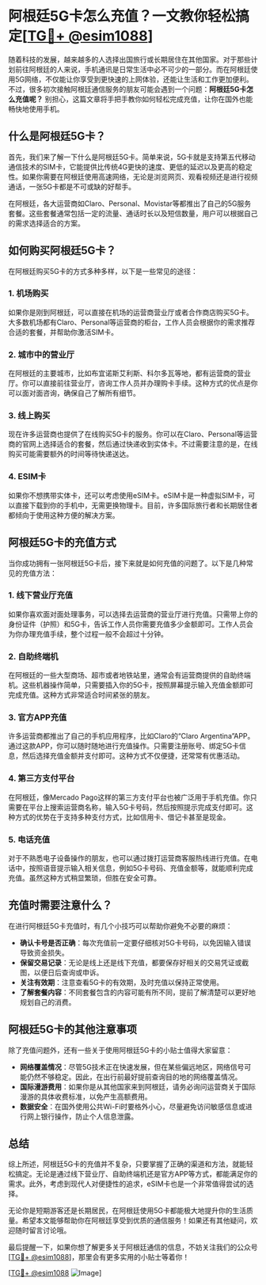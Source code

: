 # 阿根廷5G卡怎么充值？一文教你轻松搞定[[TG💪+ @esim1088](https://t.me/s/esim1088)]

随着科技的发展，越来越多的人选择出国旅行或长期居住在其他国家。对于那些计划前往阿根廷的人来说，手机通讯是日常生活中必不可少的一部分。而在阿根廷使用5G网络，不仅能让你享受到更快速的上网体验，还能让生活和工作更加便利。不过，很多初次接触阿根廷通信服务的朋友可能会遇到一个问题：**阿根廷5G卡怎么充值呢？** 别担心，这篇文章将手把手教你如何轻松完成充值，让你在国外也能畅快地使用手机。

## 什么是阿根廷5G卡？

首先，我们来了解一下什么是阿根廷5G卡。简单来说，5G卡就是支持第五代移动通信技术的SIM卡，它能提供比传统4G更快的速度、更低的延迟以及更高的稳定性。如果你需要在阿根廷使用高速网络，无论是浏览网页、观看视频还是进行视频通话，一张5G卡都是不可或缺的好帮手。

在阿根廷，各大运营商如Claro、Personal、Movistar等都推出了自己的5G服务套餐。这些套餐通常包括一定的流量、通话时长以及短信数量，用户可以根据自己的需求选择适合的方案。

## 如何购买阿根廷5G卡？

在阿根廷购买5G卡的方式多种多样，以下是一些常见的途径：

### 1. **机场购买**
   如果你是刚到阿根廷，可以直接在机场的运营商营业厅或者合作商店购买5G卡。大多数机场都有Claro、Personal等运营商的柜台，工作人员会根据你的需求推荐合适的套餐，并帮助你激活SIM卡。

### 2. **城市中的营业厅**
   在阿根廷的主要城市，比如布宜诺斯艾利斯、科尔多瓦等地，都有运营商的营业厅。你可以直接前往营业厅，咨询工作人员并办理购卡手续。这种方式的优点是你可以面对面咨询，确保自己了解所有细节。

### 3. **线上购买**
   现在许多运营商也提供了在线购买5G卡的服务。你可以在Claro、Personal等运营商的官网上选择适合的套餐，然后通过快递收到实体卡。不过需要注意的是，在线购买可能需要额外的时间等待快递送达。

### 4. **ESIM卡**
   如果你不想携带实体卡，还可以考虑使用eSIM卡。eSIM卡是一种虚拟SIM卡，可以直接下载到你的手机中，无需更换物理卡。目前，许多国际旅行者和长期居住者都倾向于使用这种方便的解决方案。

## 阿根廷5G卡的充值方式

当你成功拥有一张阿根廷5G卡后，接下来就是如何充值的问题了。以下是几种常见的充值方法：

### 1. **线下营业厅充值**
   如果你喜欢面对面处理事务，可以选择去运营商的营业厅进行充值。只需带上你的身份证件（护照）和5G卡，告诉工作人员你需要充值多少金额即可。工作人员会为你办理充值手续，整个过程一般不会超过十分钟。

### 2. **自助终端机**
   在阿根廷的一些大型商场、超市或者地铁站里，通常会有运营商提供的自助终端机。这些机器操作简单，只需要插入你的5G卡，按照屏幕提示输入充值金额即可完成充值。这种方式非常适合时间紧张的朋友。

### 3. **官方APP充值**
   许多运营商都推出了自己的手机应用程序，比如Claro的“Claro Argentina”APP。通过这款APP，你可以随时随地进行充值操作。只需要注册账号、绑定5G卡信息，然后选择充值金额并支付即可。这种方式不仅便捷，还常常有优惠活动。

### 4. **第三方支付平台**
   在阿根廷，像Mercado Pago这样的第三方支付平台也被广泛用于手机充值。你只需要在平台上搜索运营商名称，输入5G卡号码，然后按照提示完成支付即可。这种方式的优势在于支持多种支付方式，比如信用卡、借记卡甚至是现金。

### 5. **电话充值**
   对于不熟悉电子设备操作的朋友，也可以通过拨打运营商客服热线进行充值。在电话中，按照语音提示输入相关信息，例如5G卡号码、充值金额等，就能顺利完成充值。虽然这种方式稍显繁琐，但胜在安全可靠。

## 充值时需要注意什么？

在进行阿根廷5G卡充值时，有几个小技巧可以帮助你避免不必要的麻烦：

- **确认卡号是否正确**：每次充值前一定要仔细核对5G卡号码，以免因输入错误导致资金损失。
- **保留交易记录**：无论是线上还是线下充值，都要保存好相关的交易凭证或截图，以便日后查询或申诉。
- **关注有效期**：注意查看5G卡的有效期，及时充值以保持正常使用。
- **了解套餐内容**：不同套餐包含的内容可能有所不同，提前了解清楚可以更好地规划自己的消费。

## 阿根廷5G卡的其他注意事项

除了充值问题外，还有一些关于使用阿根廷5G卡的小贴士值得大家留意：

- **网络覆盖情况**：尽管5G技术正在快速发展，但在某些偏远地区，网络信号可能仍然不够稳定。因此，在出行前最好提前查询目的地的网络覆盖情况。
- **国际漫游费用**：如果你是从其他国家来到阿根廷，请务必询问运营商关于国际漫游的具体收费标准，以免产生高额费用。
- **数据安全**：在国外使用公共Wi-Fi时要格外小心，尽量避免访问敏感信息或进行网上银行操作，防止个人信息泄露。

## 总结

综上所述，阿根廷5G卡的充值并不复杂，只要掌握了正确的渠道和方法，就能轻松搞定。无论是通过线下营业厅、自助终端机还是官方APP等方式，都能满足你的需求。此外，考虑到现代人对便捷性的追求，eSIM卡也是一个非常值得尝试的选择。

无论你是短期游客还是长期居民，在阿根廷使用5G卡都能极大地提升你的生活质量。希望本文能够帮助你在阿根廷享受到优质的通信服务！如果还有其他疑问，欢迎随时留言讨论哦。

最后提醒一下，如果你想了解更多关于阿根廷通信的信息，不妨关注我们的公众号[[TG💪+ @esim1088](https://t.me/s/esim1088)]，那里会有更多实用的小贴士等着你！

[[TG💪+ @esim1088](https://t.me/s/esim1088) ![Image](https://i.postimg.cc/4NQfJmqS/Snipaste-2025-05-13-00-14-12.png)]